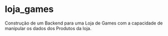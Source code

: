 # loja_games
Construção de um Backend para uma Loja de Games com a capacidade de manipular os  dados dos Produtos da loja.
